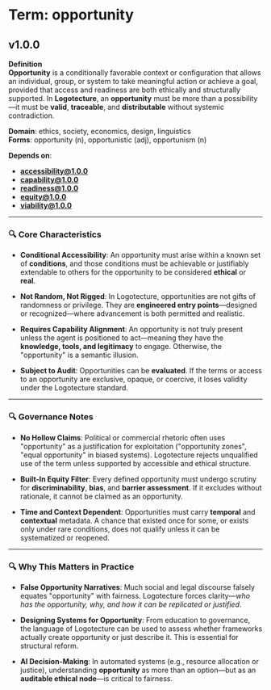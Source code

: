 # Term: opportunity

## v1.0.0

**Definition**  
**Opportunity** is a conditionally favorable context or configuration that allows an individual, group, or system to take meaningful action or achieve a goal, provided that access and readiness are both ethically and structurally supported. In **Logotecture**, an **opportunity** must be more than a possibility—it must be **valid**, **traceable**, and **distributable** without systemic contradiction.

**Domain**: ethics, society, economics, design, linguistics  
**Forms**: opportunity (n), opportunistic (adj), opportunism (n)

**Depends on**:  
- **accessibility@1.0.0**  
- **capability@1.0.0**  
- **readiness@1.0.0**  
- **equity@1.0.0**  
- **viability@1.0.0**

---

### 🔍 Core Characteristics

- **Conditional Accessibility**: An opportunity must arise within a known set of **conditions**, and those conditions must be achievable or justifiably extendable to others for the opportunity to be considered **ethical** or **real**.

- **Not Random, Not Rigged**: In Logotecture, opportunities are not gifts of randomness or privilege. They are **engineered entry points**—designed or recognized—where advancement is both permitted and realistic.

- **Requires Capability Alignment**: An opportunity is not truly present unless the agent is positioned to act—meaning they have the **knowledge, tools, and legitimacy** to engage. Otherwise, the "opportunity" is a semantic illusion.

- **Subject to Audit**: Opportunities can be **evaluated**. If the terms or access to an opportunity are exclusive, opaque, or coercive, it loses validity under the Logotecture standard.

---

### 🔍 Governance Notes

- **No Hollow Claims**: Political or commercial rhetoric often uses "opportunity" as a justification for exploitation ("opportunity zones", "equal opportunity" in biased systems). Logotecture rejects unqualified use of the term unless supported by accessible and ethical structure.

- **Built-In Equity Filter**: Every defined opportunity must undergo scrutiny for **discriminability**, **bias**, and **barrier assessment**. If it excludes without rationale, it cannot be claimed as an opportunity.

- **Time and Context Dependent**: Opportunities must carry **temporal** and **contextual** metadata. A chance that existed once for some, or exists only under rare conditions, does not qualify unless it can be systematized or reopened.

---

### 🔍 Why This Matters in Practice

- **False Opportunity Narratives**: Much social and legal discourse falsely equates "opportunity" with fairness. Logotecture forces clarity—*who has the opportunity, why, and how it can be replicated or justified*.

- **Designing Systems for Opportunity**: From education to governance, the language of Logotecture can be used to assess whether frameworks actually create opportunity or just describe it. This is essential for structural reform.

- **AI Decision-Making**: In automated systems (e.g., resource allocation or justice), understanding **opportunity** as more than an option—but as an **auditable ethical node**—is critical to fairness.
